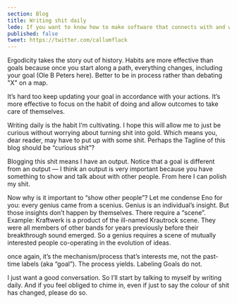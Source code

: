 ```yaml
---
section: Blog
title: Writing shit daily
lede: If you want to know how to make software that connects with and works for real people, there's no substitute for shaking hands with the invisible demons programmers wrestle with.
published: false
tweet: https://twitter.com/callumflack
---
```


Ergodicity takes the story out of history.
Habits are more effective than goals because once you start along a path, everything changes, including your goal (Ole B Peters here). Better to be in process rather than debating "X" on a map.

It’s hard too keep updating your goal in accordance with your actions. It’s more effective to focus on the habit of doing and allow outcomes to take care of themselves.

Writing daily is the habit I‘m cultivating. I hope this will allow me to just be curious without worrying about turning shit into gold. Which means you, dear reader, may have to put up with some shit. Perhaps the Tagline of this blog should be “curious shit”?

Blogging this shit means I have an output. Notice that a goal is different from an output — I think an output is very important because you have something to show and talk about with other people. From here I can polish my shit.

Now why is it important to “show other people”? Let me condense Eno for you: every genius came from a scenius. Genius is an individual’s insight. But those insights don’t happen by themselves. There require a “scene”. Example: Kraftwerk is a product of the ill-named Krautrock scene. They were all members of other bands for years previously before their breakthrough sound emerged. So a genius requires a scene of mutually interested people co-operating in the evolution of ideas.

once again, it’s the mechanism/process that’s interests me, not the past-time labels (aka “goal”). The process yields. Labeling Goals do not.

I just want a good conversation. So I’ll start by talking to myself by writing daily. And if you feel obliged to chime in, even if just to say the colour of shit has changed, please do so.
